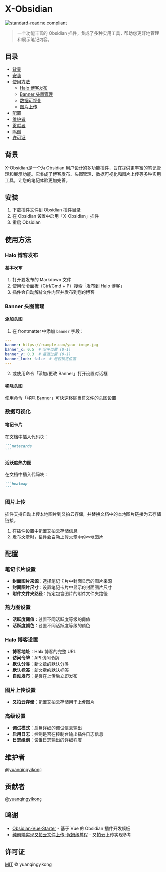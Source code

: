 # X-Obsidian

[![standard-readme compliant](https://img.shields.io/badge/readme%20style-standard-brightgreen.svg?style=flat-square)](https://github.com/RichardLitt/standard-readme)

> 一个功能丰富的 Obsidian 插件，集成了多种实用工具，帮助您更好地管理和展示笔记内容。

## 目录

- [背景](#背景)
- [安装](#安装)
- [使用方法](#使用方法)
  - [Halo 博客发布](#halo-博客发布)
  - [Banner 头图管理](#banner-头图管理)
  - [数据可视化](#数据可视化)
  - [图片上传](#图片上传)
- [配置](#配置)
- [维护者](#维护者)
- [贡献者](#贡献者)
- [鸣谢](#鸣谢)
- [许可证](#许可证)

## 背景

X-Obsidian是一个为 Obsidian 用户设计的多功能插件，旨在提供更丰富的笔记管理和展示功能。它集成了博客发布、头图管理、数据可视化和图片上传等多种实用工具，让您的笔记体验更加完善。

## 安装

1. 下载插件文件到 Obsidian 插件目录
2. 在 Obsidian 设置中启用「X-Obsidian」插件
3. 重启 Obsidian

## 使用方法

### Halo 博客发布

#### 基本发布
1. 打开要发布的 Markdown 文件
2. 使用命令面板（Ctrl/Cmd + P）搜索「发布到 Halo 博客」
3. 插件会自动解析文件内容并发布到您的博客

### Banner 头图管理

#### 添加头图
1. 在 frontmatter 中添加 `banner` 字段：
```yaml
---
banner: https://example.com/your-image.jpg
banner_x: 0.5  # 水平位置 (0-1)
banner_y: 0.3  # 垂直位置 (0-1)
banner_lock: false  # 是否锁定位置
---
```

2. 或使用命令「添加/更改 Banner」打开设置对话框

#### 移除头图
使用命令「移除 Banner」可快速移除当前文件的头图设置

### 数据可视化

#### 笔记卡片
在文档中插入代码块：
````markdown
```notecards
```
````

#### 活跃度热力图
在文档中插入代码块：
````markdown
```heatmap
```
````

### 图片上传

插件支持自动上传本地图片到又拍云存储，并替换文档中的本地图片链接为云存储链接。

1. 在插件设置中配置又拍云存储信息
2. 发布文章时，插件会自动上传文章中的本地图片

## 配置

### 笔记卡片设置
- **封面图片来源**：选择笔记卡片中封面显示的图片来源
- **封面图片尺寸**：设置笔记卡片中显示的封面图片尺寸
- **附件文件夹路径**：指定包含图片的附件文件夹路径

### 热力图设置
- **活跃度阈值**：设置不同活跃度等级的阈值
- **活跃度颜色**：设置不同活跃度等级的颜色

### Halo 博客设置
- **博客地址**：Halo 博客的完整 URL
- **访问令牌**：API 访问令牌
- **默认分类**：新文章的默认分类
- **默认标签**：新文章的默认标签
- **自动发布**：是否在上传后立即发布

### 图片上传设置
- **又拍云存储**：配置又拍云存储用于上传图片

### 高级设置
- **调试模式**：启用详细的调试信息输出
- **启用日志**：控制是否在控制台输出插件日志信息
- **日志级别**：设置日志输出的详细程度

## 维护者

[@yuanqingyikong](https://github.com/yuanqingyikong/)

## 贡献者

[@yuanqingyikong](https://github.com/yuanqingyikong)

## 鸣谢

- [Obsidian-Vue-Starter](https://github.com/Otto-J/Obsidian-Vue-Starter) - 基于 Vue 的 Obsidian 插件开发模板
- [纯前端实现又拍云文件上传-保姆级教程](https://juejin.cn/post/7276830135617601548) - 又拍云上传实现参考

## 许可证

[MIT](LICENSE) © yuanqingyikong
